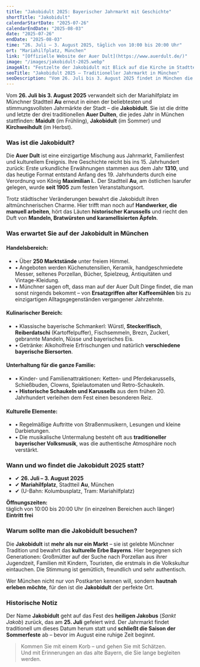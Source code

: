 ```yaml
---
title: "Jakobidult 2025: Bayerischer Jahrmarkt mit Geschichte"
shortTitle: "Jakobidult"
calendarStartDate: "2025-07-26"
calendarEndDate: "2025-08-03"
date: "2025-07-26"
endDate: "2025-08-03"
time: "26. Juli – 3. August 2025, täglich von 10:00 bis 20:00 Uhr"
ort: "Mariahilfplatz, München"
link: "[Offizielle Website der Auer Dult](https://www.auerdult.de/)"
image: "/images/jakobidult-2025.webp"
imageAlt: "Festzelte der Jakobidult mit Blick auf die Kirche im Stadtteil Au"
seoTitle: "Jakobidult 2025 — Traditioneller Jahrmarkt in München"
seoDescription: "Vom 26. Juli bis 3. August 2025 findet in München die Jakobidult statt – ein Sommerjahrmarkt auf dem Mariahilfplatz mit bayerischen Köstlichkeiten, Antiquitäten und Karussells."
---
```


Vom **26. Juli bis 3. August 2025** verwandelt sich der Mariahilfplatz im Münchner Stadtteil **Au** erneut in einen der beliebtesten und stimmungsvollsten Jahrmärkte der Stadt – die **Jakobidult**. Sie ist die dritte und letzte der drei traditionellen **Auer Dulten**, die jedes Jahr in München stattfinden: **Maidult** (im Frühling), **Jakobidult** (im Sommer) und **Kirchweihdult** (im Herbst).

### Was ist die Jakobidult?

Die **Auer Dult** ist eine einzigartige Mischung aus Jahrmarkt, Familienfest und kulturellem Ereignis. Ihre Geschichte reicht bis ins 15. Jahrhundert zurück: Erste urkundliche Erwähnungen stammen aus dem Jahr **1310**, und das heutige Format entstand Anfang des 19. Jahrhunderts durch eine Verordnung von König **Maximilian I.**. Der Stadtteil **Au**, am östlichen Isarufer gelegen, wurde **seit 1905** zum festen Veranstaltungsort.

Trotz städtischer Veränderungen bewahrt die Jakobidult ihren altmünchnerischen Charme. Hier trifft man noch auf **Handwerker, die manuell arbeiten**, hört das Läuten **historischer Karussells** und riecht den Duft von **Mandeln, Bratwürsten und karamellisierten Äpfeln**.

### Was erwartet Sie auf der Jakobidult in München

#### Handelsbereich:

- • Über **250 Marktstände** unter freiem Himmel.  
- • Angeboten werden Küchenutensilien, Keramik, handgeschmiedete Messer, seltenes Porzellan, Bücher, Spielzeug, Antiquitäten und Vintage-Kleidung.  
- • Münchner sagen oft, dass man auf der Auer Dult Dinge findet, die man sonst nirgends bekommt – von **Ersatzgriffen alter Kaffeemühlen** bis zu einzigartigen Alltagsgegenständen vergangener Jahrzehnte.

#### Kulinarischer Bereich:

- • Klassische bayerische Schmankerl: Würstl, **Steckerlfisch**, **Reiberdatschi** (Kartoffelpuffer), Fischsemmeln, Brezn, Zuckerl, gebrannte Mandeln, Nüsse und bayerisches Eis.  
- • Getränke: Alkoholfreie Erfrischungen und natürlich **verschiedene bayerische Biersorten**.

#### Unterhaltung für die ganze Familie:

- • Kinder- und Familienattraktionen: Ketten- und Pferdekarussells, Schießbuden, Clowns, Spielautomaten und Retro-Schaukeln.  
- • **Historische Schaukeln und Karussells** aus dem frühen 20. Jahrhundert verleihen dem Fest einen besonderen Reiz.

#### Kulturelle Elemente:

- • Regelmäßige Auftritte von Straßenmusikern, Lesungen und kleine Darbietungen.  
- • Die musikalische Untermalung besteht oft aus **traditioneller bayerischer Volksmusik**, was die authentische Atmosphäre noch verstärkt.

### Wann und wo findet die Jakobidult 2025 statt?

- ✔ **26. Juli – 3. August 2025**  
- ✔ **Mariahilfplatz**, Stadtteil **Au**, München  
- ✔ (U-Bahn: Kolumbusplatz, Tram: Mariahilfplatz)

**Öffnungszeiten:**  
täglich von 10:00 bis 20:00 Uhr (in einzelnen Bereichen auch länger)  
**Eintritt frei**

### Warum sollte man die Jakobidult besuchen?

Die **Jakobidult** ist **mehr als nur ein Markt** – sie ist gelebte Münchner Tradition und bewahrt das **kulturelle Erbe Bayerns**. Hier begegnen sich Generationen: Großmütter auf der Suche nach Porzellan aus ihrer Jugendzeit, Familien mit Kindern, Touristen, die erstmals in die Volkskultur eintauchen. Die Stimmung ist gemütlich, freundlich und sehr authentisch.

Wer München nicht nur von Postkarten kennen will, sondern **hautnah erleben möchte**, für den ist die **Jakobidult** der perfekte Ort.

### Historische Notiz

Der Name **Jakobidult** geht auf das Fest des **heiligen Jakobus** (*Sankt Jakob*) zurück, das am **25. Juli** gefeiert wird. Der Jahrmarkt findet traditionell um dieses Datum herum statt und **schließt die Saison der Sommerfeste** ab – bevor im August eine ruhige Zeit beginnt.

> Kommen Sie mit einem Korb – und gehen Sie mit Schätzen.  
> Und mit Erinnerungen an das alte Bayern, die Sie lange begleiten werden.
